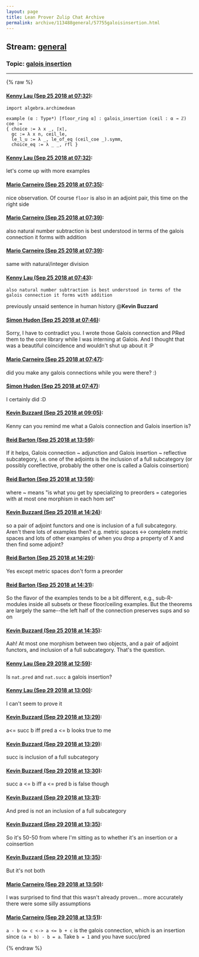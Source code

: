 ```yaml
---
layout: page
title: Lean Prover Zulip Chat Archive 
permalink: archive/113488general/57755galoisinsertion.html
---
```


## Stream: [general](index.html)
### Topic: [galois insertion](57755galoisinsertion.html)

---


{% raw %}
#### [ Kenny Lau (Sep 25 2018 at 07:32)](https://leanprover.zulipchat.com/#narrow/stream/113488-general/topic/galois%20insertion/near/134575752):
```lean
import algebra.archimedean

example (α : Type*) [floor_ring α] : galois_insertion (ceil : α → ℤ) coe :=
{ choice := λ x _, ⌈x⌉,
  gc := λ x n, ceil_le,
  le_l_u := λ _, le_of_eq (ceil_coe _).symm,
  choice_eq := λ _ _, rfl }
```

#### [ Kenny Lau (Sep 25 2018 at 07:32)](https://leanprover.zulipchat.com/#narrow/stream/113488-general/topic/galois%20insertion/near/134575753):
let's come up with more examples

#### [ Mario Carneiro (Sep 25 2018 at 07:35)](https://leanprover.zulipchat.com/#narrow/stream/113488-general/topic/galois%20insertion/near/134575821):
nice observation. Of course `floor` is also in an adjoint pair, this time on the right side

#### [ Mario Carneiro (Sep 25 2018 at 07:39)](https://leanprover.zulipchat.com/#narrow/stream/113488-general/topic/galois%20insertion/near/134575944):
also natural number subtraction is best understood in terms of the galois connection it forms with addition

#### [ Mario Carneiro (Sep 25 2018 at 07:39)](https://leanprover.zulipchat.com/#narrow/stream/113488-general/topic/galois%20insertion/near/134575949):
same with natural/integer division

#### [ Kenny Lau (Sep 25 2018 at 07:43)](https://leanprover.zulipchat.com/#narrow/stream/113488-general/topic/galois%20insertion/near/134576084):
```quote
also natural number subtraction is best understood in terms of the galois connection it forms with addition
```
previously unsaid sentence in human history @**Kevin Buzzard**

#### [ Simon Hudon (Sep 25 2018 at 07:46)](https://leanprover.zulipchat.com/#narrow/stream/113488-general/topic/galois%20insertion/near/134576195):
Sorry, I have to contradict you. I wrote those Galois connection and PRed them to the core library while I was interning at Galois. And I thought that was a beautiful coincidence and wouldn't shut up about it :P

#### [ Mario Carneiro (Sep 25 2018 at 07:47)](https://leanprover.zulipchat.com/#narrow/stream/113488-general/topic/galois%20insertion/near/134576211):
did you make any galois connections while you were there? :)

#### [ Simon Hudon (Sep 25 2018 at 07:47)](https://leanprover.zulipchat.com/#narrow/stream/113488-general/topic/galois%20insertion/near/134576214):
I certainly did :D

#### [ Kevin Buzzard (Sep 25 2018 at 09:05)](https://leanprover.zulipchat.com/#narrow/stream/113488-general/topic/galois%20insertion/near/134578923):
Kenny can you remind me what a Galois connection and Galois insertion is?

#### [ Reid Barton (Sep 25 2018 at 13:59)](https://leanprover.zulipchat.com/#narrow/stream/113488-general/topic/galois%20insertion/near/134591243):
If it helps, Galois connection ~ adjunction and Galois insertion ~ reflective subcategory, i.e. one of the adjoints is the inclusion of a full subcategory (or possibly coreflective, probably the other one is called a Galois coinsertion)

#### [ Reid Barton (Sep 25 2018 at 13:59)](https://leanprover.zulipchat.com/#narrow/stream/113488-general/topic/galois%20insertion/near/134591256):
where ~ means "is what you get by specializing to preorders = categories with at most one morphism in each hom set"

#### [ Kevin Buzzard (Sep 25 2018 at 14:24)](https://leanprover.zulipchat.com/#narrow/stream/113488-general/topic/galois%20insertion/near/134592595):
so a pair of adjoint functors and one is inclusion of a full subcategory. Aren't there lots of examples then? e.g. metric spaces <-> complete metric spaces and lots of other examples of when you drop a property of X and then find some adjoint?

#### [ Reid Barton (Sep 25 2018 at 14:29)](https://leanprover.zulipchat.com/#narrow/stream/113488-general/topic/galois%20insertion/near/134592862):
Yes except metric spaces don't form a preorder

#### [ Reid Barton (Sep 25 2018 at 14:31)](https://leanprover.zulipchat.com/#narrow/stream/113488-general/topic/galois%20insertion/near/134592982):
So the flavor of the examples tends to be a bit different, e.g., sub-R-modules inside all subsets or these floor/ceiling examples. But the theorems are largely the same--the left half of the connection preserves sups and so on

#### [ Kevin Buzzard (Sep 25 2018 at 14:35)](https://leanprover.zulipchat.com/#narrow/stream/113488-general/topic/galois%20insertion/near/134593292):
Aah! At most one morphism between two objects, and a pair of adjoint functors, and inclusion of a full subcategory. That's the question.

#### [ Kenny Lau (Sep 29 2018 at 12:59)](https://leanprover.zulipchat.com/#narrow/stream/113488-general/topic/galois%20insertion/near/134878359):
Is `nat.pred` and `nat.succ` a galois insertion?

#### [ Kenny Lau (Sep 29 2018 at 13:00)](https://leanprover.zulipchat.com/#narrow/stream/113488-general/topic/galois%20insertion/near/134878360):
I can't seem to prove it

#### [ Kevin Buzzard (Sep 29 2018 at 13:29)](https://leanprover.zulipchat.com/#narrow/stream/113488-general/topic/galois%20insertion/near/134879239):
a<= succ b iff pred a <= b looks true to me

#### [ Kevin Buzzard (Sep 29 2018 at 13:29)](https://leanprover.zulipchat.com/#narrow/stream/113488-general/topic/galois%20insertion/near/134879241):
succ is inclusion of a full subcategory

#### [ Kevin Buzzard (Sep 29 2018 at 13:30)](https://leanprover.zulipchat.com/#narrow/stream/113488-general/topic/galois%20insertion/near/134879290):
succ a <= b iff a <= pred b is false though

#### [ Kevin Buzzard (Sep 29 2018 at 13:31)](https://leanprover.zulipchat.com/#narrow/stream/113488-general/topic/galois%20insertion/near/134879307):
And pred is not an inclusion of a full subcategory

#### [ Kevin Buzzard (Sep 29 2018 at 13:35)](https://leanprover.zulipchat.com/#narrow/stream/113488-general/topic/galois%20insertion/near/134879423):
So it's 50-50 from where I'm sitting as to whether it's an insertion or a coinsertion

#### [ Kevin Buzzard (Sep 29 2018 at 13:35)](https://leanprover.zulipchat.com/#narrow/stream/113488-general/topic/galois%20insertion/near/134879424):
But it's not both

#### [ Mario Carneiro (Sep 29 2018 at 13:50)](https://leanprover.zulipchat.com/#narrow/stream/113488-general/topic/galois%20insertion/near/134879960):
I was surprised to find that this wasn't already proven... more accurately there were some silly assumptions

#### [ Mario Carneiro (Sep 29 2018 at 13:51)](https://leanprover.zulipchat.com/#narrow/stream/113488-general/topic/galois%20insertion/near/134879976):
`a - b <= c <-> a <= b + c` is the galois connection, which is an insertion since `(a + b) - b = a`. Take `b = 1` and you have succ/pred


{% endraw %}

